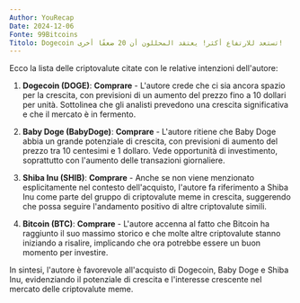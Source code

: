 ```yaml
---
Author: YouRecap
Date: 2024-12-06
Fonte: 99Bitcoins
Titolo: Dogecoin تستعد للارتفاع أكثر! يعتقد المحللون أن 20 ضعفًا أخرى!
---
```


Ecco la lista delle criptovalute citate con le relative intenzioni dell'autore:

1. **Dogecoin (DOGE)**: **Comprare** - L'autore crede che ci sia ancora spazio per la crescita, con previsioni di un aumento del prezzo fino a 10 dollari per unità. Sottolinea che gli analisti prevedono una crescita significativa e che il mercato è in fermento.

2. **Baby Doge (BabyDoge)**: **Comprare** - L'autore ritiene che Baby Doge abbia un grande potenziale di crescita, con previsioni di aumento del prezzo tra 10 centesimi e 1 dollaro. Vede opportunità di investimento, soprattutto con l'aumento delle transazioni giornaliere.

3. **Shiba Inu (SHIB)**: **Comprare** - Anche se non viene menzionato esplicitamente nel contesto dell'acquisto, l'autore fa riferimento a Shiba Inu come parte del gruppo di criptovalute meme in crescita, suggerendo che possa seguire l'andamento positivo di altre criptovalute simili.

4. **Bitcoin (BTC)**: **Comprare** - L'autore accenna al fatto che Bitcoin ha raggiunto il suo massimo storico e che molte altre criptovalute stanno iniziando a risalire, implicando che ora potrebbe essere un buon momento per investire.

In sintesi, l'autore è favorevole all'acquisto di Dogecoin, Baby Doge e Shiba Inu, evidenziando il potenziale di crescita e l'interesse crescente nel mercato delle criptovalute meme.
